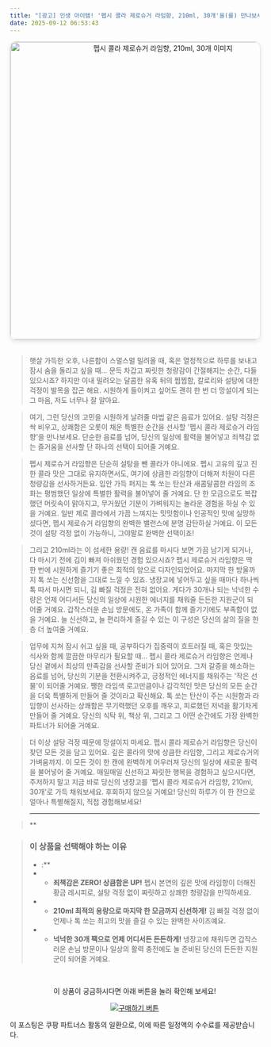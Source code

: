 ```yaml
---
title: "[광고] 인생 아이템! '펩시 콜라 제로슈거 라임향, 210ml, 30개'을(를) 만나보세요."
date: 2025-09-12 06:53:43
---
```


<div align="center">
    <a href="https://link.coupang.com/re/AFFSDP?lptag=AF8916626&pageKey=5071892418&itemId=18296977677&vendorItemId=74157319832&traceid=V0-153-fc38e9ca04bd8d1d&requestid=20250912155322797022560251" target="_blank">
        <img src="https://ads-partners.coupang.com/image1/j6zekgWsRt5Gna_fjyv_PUOtxOrZOWeysh1RmZ8LYTNC8ksGrAhJ5rwsBnhaskm5b0NjkxanDYNysDNp_cCRwZWPkADBIvdYVAZsu-ujcwsSEUEp7_pxhwa1DZEDTBQEavvqzOMO-rP87gwmqoU1fuA5J6do8n8IBBc5QE6q8u65WbJblnrk6IZ7GMm57z4PaAaio_HGDssSpPNZ1a3VoLI2YPRTt-0axid9YL7TWRTi648XtQ_F7SUsBZT6SucCziSHSNJWj7UT2nbS7TMcbxGmr-Gm" alt="펩시 콜라 제로슈거 라임향, 210ml, 30개 이미지" width="600" style="max-width: 100%; height: auto; border-radius: 12px; border: 1px solid #e0e0e0; box-shadow: 0 4px 8px rgba(0,0,0,0.1);">
    </a>
</div>
<br>

> 햇살 가득한 오후, 나른함이 스멀스멀 밀려올 때, 혹은 열정적으로 하루를 보내고 잠시 숨을 돌리고 싶을 때… 문득 차갑고 짜릿한 청량감이 간절해지는 순간, 다들 있으시죠? 하지만 이내 밀려오는 달콤한 유혹 뒤의 찝찝함, 칼로리와 설탕에 대한 걱정이 발목을 잡곤 해요. 시원하게 들이켜고 싶어도 괜히 한 번 더 망설이게 되는 그 마음, 저도 너무나 잘 알아요.

> 여기, 그런 당신의 고민을 시원하게 날려줄 마법 같은 음료가 있어요. 설탕 걱정은 싹 비우고, 상쾌함은 오롯이 채운 특별한 순간을 선사할 '펩시 콜라 제로슈거 라임향'을 만나보세요. 단순한 음료를 넘어, 당신의 일상에 활력을 불어넣고 죄책감 없는 즐거움을 선사할 단 하나의 선택이 되어줄 거예요.

> 펩시 제로슈거 라임향은 단순히 설탕을 뺀 콜라가 아니에요. 펩시 고유의 깊고 진한 콜라 맛은 그대로 유지하면서도, 여기에 상큼한 라임향이 더해져 차원이 다른 청량감을 선사하거든요. 입안 가득 퍼지는 톡 쏘는 탄산과 새콤달콤한 라임의 조화는 평범했던 일상에 특별한 활력을 불어넣어 줄 거예요. 단 한 모금으로도 복잡했던 머릿속이 맑아지고, 무거웠던 기분이 가벼워지는 놀라운 경험을 하실 수 있을 거예요. 일반 제로 콜라에서 가끔 느껴지는 밋밋함이나 인공적인 맛에 실망하셨다면, 펩시 제로슈거 라임향의 완벽한 밸런스에 분명 감탄하실 거예요. 이 모든 것이 설탕 걱정 없이 가능하니, 그야말로 완벽한 선택이죠!

> 그리고 210ml라는 이 섬세한 용량! 캔 음료를 마시다 보면 가끔 남기게 되거나, 다 마시기 전에 김이 빠져 아쉬웠던 경험 있으시죠? 펩시 제로슈거 라임향은 딱 한 번에 시원하게 즐기기 좋은 최적의 양으로 디자인되었어요. 마지막 한 방울까지 톡 쏘는 신선함을 그대로 느낄 수 있죠. 냉장고에 넣어두고 싶을 때마다 하나씩 톡 따서 마시면 되니, 김 빠질 걱정은 전혀 없어요. 게다가 30개나 되는 넉넉한 수량은 언제 어디서든 당신의 일상에 시원한 에너지를 채워줄 든든한 지원군이 되어줄 거예요. 갑작스러운 손님 방문에도, 온 가족이 함께 즐기기에도 부족함이 없을 거예요. 늘 신선하고, 늘 편리하게 즐길 수 있는 이 구성은 당신의 삶의 질을 한층 더 높여줄 거예요.

> 업무에 지쳐 잠시 쉬고 싶을 때, 공부하다가 집중력이 흐트러질 때, 혹은 맛있는 식사와 함께 깔끔한 마무리가 필요할 때… 펩시 콜라 제로슈거 라임향은 언제나 당신 곁에서 최상의 만족감을 선사할 준비가 되어 있어요. 그저 갈증을 해소하는 음료를 넘어, 당신의 기분을 전환시켜주고, 긍정적인 에너지를 채워주는 '작은 선물'이 되어줄 거예요. 쨍한 라임색 로고만큼이나 감각적인 맛은 당신의 모든 순간을 더욱 특별하게 만들어 줄 것이라고 확신해요. 톡 쏘는 탄산이 주는 시원함과 라임향이 선사하는 상쾌함은 무기력했던 오후를 깨우고, 피로했던 저녁을 활기차게 만들어 줄 거예요. 당신의 식탁 위, 책상 위, 그리고 그 어떤 순간에도 가장 완벽한 파트너가 되어줄 거예요.

> 더 이상 설탕 걱정 때문에 망설이지 마세요. 펩시 콜라 제로슈거 라임향은 당신이 찾던 모든 것을 담고 있어요. 깊은 콜라의 맛에 상큼한 라임향, 그리고 제로슈거의 가벼움까지. 이 모든 것이 한 캔에 완벽하게 어우러져 당신의 일상에 새로운 활력을 불어넣어 줄 거예요. 매일매일 신선하고 짜릿한 행복을 경험하고 싶으시다면, 주저하지 말고 지금 바로 당신의 냉장고를 '펩시 콜라 제로슈거 라임향, 210ml, 30개'로 가득 채워보세요. 후회하지 않으실 거예요! 당신의 하루가 이 한 잔으로 얼마나 특별해질지, 직접 경험해보세요!

> ---

> **


> ### 이 상품을 선택해야 하는 이유
> - :**
> - *   **죄책감은 ZERO! 상큼함은 UP!** 펩시 본연의 깊은 맛에 라임향이 더해진 황금 레시피로, 설탕 걱정 없이 짜릿하고 상쾌한 청량감을 만끽하세요.
> - *   **210ml 최적의 용량으로 마지막 한 모금까지 신선하게!** 김 빠질 걱정 없이 언제나 톡 쏘는 최고의 맛을 즐길 수 있는 완벽한 사이즈예요.
> - *   **넉넉한 30개 팩으로 언제 어디서든 든든하게!** 냉장고에 채워두면 갑작스러운 손님 방문이나 일상의 활력 충전에도 늘 준비된 당신의 든든한 지원군이 되어줄 거예요.


<br>

<div align="center">
  <p>이 상품이 궁금하시다면 아래 버튼을 눌러 확인해 보세요!</p>
  <a href="https://link.coupang.com/re/AFFSDP?lptag=AF8916626&pageKey=5071892418&itemId=18296977677&vendorItemId=74157319832&traceid=V0-153-fc38e9ca04bd8d1d&requestid=20250912155322797022560251" target="_blank">
    <img src="https://img.shields.io/badge/지금 바로 구매하기-FF5722?style=for-the-badge&logo=coupa&logoColor=white" alt="구매하기 버튼">
  </a>
</div>

이 포스팅은 쿠팡 파트너스 활동의 일환으로, 이에 따른 일정액의 수수료를 제공받습니다.

